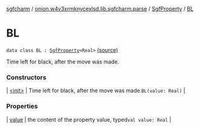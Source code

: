 [sgfcharm](../../../index.md) / [onion.w4v3xrmknycexlsd.lib.sgfcharm.parse](../../index.md) / [SgfProperty](../index.md) / [BL](./index.md)

# BL

`data class BL : `[`SgfProperty`](../index.md)`<Real>` [(source)](https://github.com/w4v3/sgfcharm/tree/master/sgfcharm/src/main/java/onion/w4v3xrmknycexlsd/lib/sgfcharm/parse/SgfTree.kt#L247)

Time left for black, after the move was made.

### Constructors

| [&lt;init&gt;](-init-.md) | Time left for black, after the move was made.`BL(value: Real)` |

### Properties

| [value](value.md) | the content of the property value, typed`val value: Real` |

